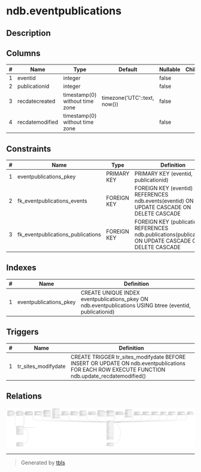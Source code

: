 # ndb.eventpublications

## Description

## Columns

| # | Name            | Type                           | Default                      | Nullable | Children | Parents                                 | Comment |
| - | --------------- | ------------------------------ | ---------------------------- | -------- | -------- | --------------------------------------- | ------- |
| 1 | eventid         | integer                        |                              | false    |          | [ndb.events](ndb.events.md)             |         |
| 2 | publicationid   | integer                        |                              | false    |          | [ndb.publications](ndb.publications.md) |         |
| 3 | recdatecreated  | timestamp(0) without time zone | timezone('UTC'::text, now()) | false    |          |                                         |         |
| 4 | recdatemodified | timestamp(0) without time zone |                              | false    |          |                                         |         |

## Constraints

| # | Name                              | Type        | Definition                                                                                                 |
| - | --------------------------------- | ----------- | ---------------------------------------------------------------------------------------------------------- |
| 1 | eventpublications_pkey            | PRIMARY KEY | PRIMARY KEY (eventid, publicationid)                                                                       |
| 2 | fk_eventpublications_events       | FOREIGN KEY | FOREIGN KEY (eventid) REFERENCES ndb.events(eventid) ON UPDATE CASCADE ON DELETE CASCADE                   |
| 3 | fk_eventpublications_publications | FOREIGN KEY | FOREIGN KEY (publicationid) REFERENCES ndb.publications(publicationid) ON UPDATE CASCADE ON DELETE CASCADE |

## Indexes

| # | Name                   | Definition                                                                                               |
| - | ---------------------- | -------------------------------------------------------------------------------------------------------- |
| 1 | eventpublications_pkey | CREATE UNIQUE INDEX eventpublications_pkey ON ndb.eventpublications USING btree (eventid, publicationid) |

## Triggers

| # | Name                | Definition                                                                                                                                     |
| - | ------------------- | ---------------------------------------------------------------------------------------------------------------------------------------------- |
| 1 | tr_sites_modifydate | CREATE TRIGGER tr_sites_modifydate BEFORE INSERT OR UPDATE ON ndb.eventpublications FOR EACH ROW EXECUTE FUNCTION ndb.update_recdatemodified() |

## Relations

![er](ndb.eventpublications.svg)

---

> Generated by [tbls](https://github.com/k1LoW/tbls)